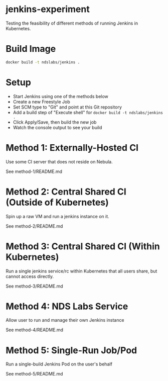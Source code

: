 # jenkins-experiment
Testing the feasibility of different methods of running Jenkins in Kubernetes.

# Build Image
```bash
docker build -t ndslabs/jenkins .
```

# Setup
* Start Jenkins using one of the methods below
* Create a new Freestyle Job
* Set SCM type to "Git" and point at this Git repository
* Add a build step of "Execute shell" for `docker build -t ndslabs/jenkins .`
* Click Apply/Save, then build the new job
* Watch the console output to see your build

# Method 1: Externally-Hosted CI
Use some CI server that does not reside on Nebula.

See method-1/README.md

# Method 2: Central Shared CI (Outside of Kubernetes)
Spin up a raw VM and run a jenkins instance on it.

See method-2/README.md

# Method 3: Central Shared CI (Within Kubernetes)
Run a single jenkins service/rc within Kubernetes that all users share, but cannot access directly.

See method-3/README.md

# Method 4: NDS Labs Service
Allow user to run and manage their own Jenkins instance

See method-4/README.md

# Method 5: Single-Run Job/Pod
Run a single-build Jenkins Pod on the user's behalf

See method-5/README.md
